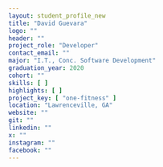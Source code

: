 ```yaml
---
layout: student_profile_new
title: "David Guevara"
logo: ""
header: ""
project_role: "Developer"
contact_email: ""
major: "I.T., Conc. Software Development"
graduation_year: 2020
cohort: ""
skills: [ ]
highlights: [ ]
project_key: [ "one-fitness" ]
location: "Lawrenceville, GA"
website: ""
git: ""
linkedin: ""
x: ""
instagram: ""
facebook: ""
---
```

